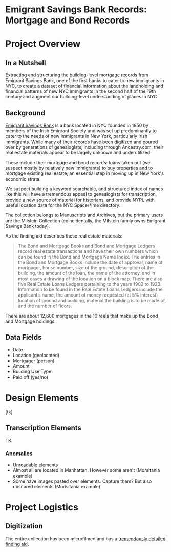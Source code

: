 Emigrant Savings Bank Records: Mortgage and Bond Records
============================================

# Project Overview
## In a Nutshell
Extracting and structuring the building-level mortgage records from Emigrant Savings Bank, one of the first banks to cater to new immigrants in NYC, to create a dataset of financial information about the landholding and financial patterns of new NYC immigrants in the second half of the 19th century and augment our building-level understanding of places in NYC.

## Background
[Emigrant Savings Bank](https://en.wikipedia.org/wiki/Emigrant_Savings_Bank) is a bank located in NYC founded in 1850 by members of the Irish Emigrant Society and was set up predominantly to cater to the needs of new immigrants in New York, particularly Irish immigrants. While many of their records have been digitized and poured over by generations of genealogists, including through Ancestry.com, their real estate materials appear to be largely unknown and underutilized. 

These include their mortgage and bond records: loans taken out (we suspect mostly by relatively new immigrants) to buy properties and to mortgage existing real estate; an essential step in moving up in New York's economic strata.

We suspect building a keyword searchable, and structured index of names like this will have a tremendous appeal to genealogists for transcription, provide a new source of material for historians, and provide NYPL with useful location data for the NYC Space/†ime directory.

The collection belongs to Manuscripts and Archives, but the primary users are the Milstein Collection (coincidentally, the Milstein family owns Emigrant Savings Bank today).



As the finding aid describes these real estate materials:
> The Bond and Mortgage Books and Bond and Mortgage Ledgers record real estate transactions and have their own numbers which can be found in the Bond and Mortgage Name Index. The entries in the Bond and Mortgage Books include the date of approval, name of mortgagor, house number, size of the ground, description of the building, the amount of the loan, the name of the attorney, and in most cases a drawing of the location on a block map. There are also five Real Estate Loans Ledgers pertaining to the years 1902 to 1923. Information to be found in the Real Estate Loans Ledgers include the applicant’s name, the amount of money requested (at 5% interest) location of ground and building, material the building is to be made of, and the number of floors.

There are about 12,600 mortgages in the 10 reels that make up the Bond and Mortgage holdings.


## Data Fields
* Date
* Location (geolocated)
* Mortgager (person)
* Amount
* Building Use Type
* Paid off (yes/no)

# Design Elements

[tk]

## Transcription Elements
TK

### Anomalies
* Unreadable elements
* Almost all are located in Manhattan. However some aren't (Morsitania example)
* Some have images pasted over elements. Capture them? But also obscured elements (Morisitania example)


# Project Logistics
## Digitization
The entire collection has been microfilmed and has a [tremendously detailed finding aid](http://archives.nypl.org/uploads/collection/pdf_finding_aid/emigrant.pdf).


